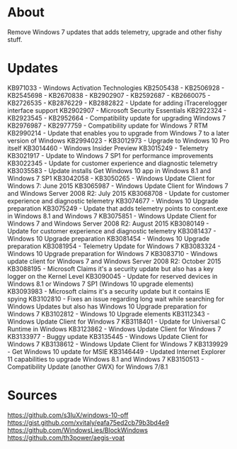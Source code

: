 # About

Remove Windows 7 updates that adds telemetry, upgrade and other fishy stuff.

# Updates

KB971033 - Windows Activation Technologies
KB2505438 -
KB2506928 -
KB2545698 -
KB2670838 -
KB2902907 -
KB2592687 -
KB2660075 -
KB2726535 -
KB2876229 -
KB2882822 - Update for adding iTracerelogger interface support
KB2902907 - Microsoft Security Essentials
KB2922324 -
KB2923545 -
KB2952664 - Compatibility update for upgrading Windows 7
KB2976987 -
KB2977759 - Compatibility update for Windows 7 RTM
KB2990214 - Update that enables you to upgrade from Windows 7 to a later version of Windows
KB2994023 -
KB3012973 - Upgrade to Windows 10 Pro itself
KB3014460 - Windows Insider Preview
KB3015249 - Telemetry
KB3021917 - Update to Windows 7 SP1 for performance improvements
KB3022345 - Update for customer experience and diagnostic telemetry
KB3035583 - Update installs Get Windows 10 app in Windows 8.1 and Windows 7 SP1
KB3042058 -
KB3050265 - Windows Update Client for Windows 7: June 2015
KB3065987 - Windows Update Client for Windows 7 and Windows Server 2008 R2: July 2015
KB3068708 - Update for customer experience and diagnostic telemetry
KB3074677 - Windows 10 Upgrade preparation
KB3075249 - Update that adds telemetry points to consent.exe in Windows 8.1 and Windows 7
KB3075851 - Windows Update Client for Windows 7 and Windows Server 2008 R2: August 2015
KB3080149 - Update for customer experience and diagnostic telemetry
KB3081437 - Windows 10 Upgrade preparation
KB3081454 - Windows 10 Upgrade preparation
KB3081954 - Telemetry Update for Windows 7
KB3083324 - Windows 10 Upgrade preparation for Windows 7
KB3083710 - Windows update client for Windows 7 and Windows Server 2008 R2: October 2015
KB3088195 - Microsoft Claims it's a security update but also has a key logger on the Kernel Level
KB3090045 - Update for reserved devices in Windows 8.1 or Windows 7 SP1 (Windows 10 upgrade elements)
KB3093983 - Microsoft claims it's a security update but it contains IE spying
KB3102810 - Fixes an issue regarding long wait while searching for Windows Updates but also has Windows 10 Upgrade preparation for Windows 7
KB3102812 - Windows 10 Upgrade elements
KB3112343 - Windows Update Client for Windows 7
KB3118401 - Update for Universal C Runtime in Windows
KB3123862 - Windows Update Client for Windows 7
KB3133977 - Buggy update
KB3135445 - Windows Update Client for Windows 7
KB3138612 - Windows Update Client for Windows 7
KB3139929 - Get Windows 10 update for MSIE
KB3146449 - Updated Internet Explorer 11 capabilities to upgrade Windows 8.1 and Windows 7
KB3150513 - Compatibility Update (another GWX) for Windows 7/8.1

# Sources

https://github.com/s3luX/windows-10-off
https://gist.github.com/xvitaly/eafa75ed2cb79b3bd4e9
https://github.com/WindowsLies/BlockWindows
https://github.com/th3power/aegis-voat
